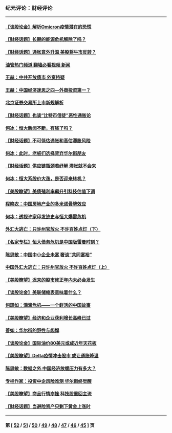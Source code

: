### 纪元评论：财经评论
---
#### [【谈股论金】解析Omicron疫情潜在的恐慌](../../pages/nsc1026/n13403704.md?12050330) 
#### [【财经话题】长期的能源危机解除了吗？](../../pages/nsc1026/n13378041.md?12050330) 
#### [【财经话题】通胀意外升温 美股将牛市反转？](../../pages/nsc1026/n13370659.md?12050330) 
#### [油管热门频道 翻墙必看视频 新闻](ok?12050330)
#### [王赫：中共开放债市 外资持疑](../../pages/nsc1026/n13366203.md?12050330) 
#### [王赫：中国经济迷思之四—外商投资第一？](../../pages/nsc1026/n13354150.md?12050330) 
#### [北京证券交易所上市新规解析](../../pages/nsc1026/n13348292.md?12050330) 
#### [【财经话题】也谈“比特币信徒”恶性通胀论](../../pages/nsc1026/n13331972.md?12050330) 
#### [何冰：恒大新闻不断，有钱了吗？](../../pages/nsc1026/n13325002.md?12050330) 
#### [【财经话题】不可低估通胀和高估滞胀风险](../../pages/nsc1026/n13300505.md?12050330) 
#### [何冰：此时，老板们选择背弃华尔街朋友](../../pages/nsc1026/n13295291.md?12050330) 
#### [【财经话题】供应链瓶颈若纾解 滞胀就不会来](../../pages/nsc1026/n13286759.md?12050330) 
#### [何冰：恒大系股价大涨，是否迎来转机？](../../pages/nsc1026/n13276822.md?12050330) 
#### [【美股瞭望】美债殖利率飙升引科技估值下调](../../pages/nsc1026/n13267775.md?12050330) 
#### [程晓农：中国房地产业的多米诺骨牌效应](../../pages/nsc1026/n13259673.md?12050330) 
#### [何冰：透视许家印发迹史与恒大爆雷危机](../../pages/nsc1026/n13253937.md?12050330) 
#### [外汇大逃亡：只许州官放火 不许百姓点灯（下）](../../pages/nsc1026/n13245748.md?12050330) 
#### [【名家专栏】恒大债务危机是中国版雷曼时刻？](../../pages/nsc1026/n13242613.md?12050330) 
#### [陈思敏：中国中小企业未富 奢谈“共同富裕”](../../pages/nsc1026/n13241213.md?12050330) 
#### [中国外汇大逃亡：只许州官放火 不许百姓点灯（上）](../../pages/nsc1026/n13228773.md?12050330) 
#### [【美股瞭望】迟来的股市修正年内未必会发生](../../pages/nsc1026/n13223100.md?12050330) 
#### [【谈股论金】美联储缩表意味着什么？](../../pages/nsc1026/n13174610.md?12050330) 
#### [何珊如：滴滴危机——一个鲜活的中国故事](../../pages/nsc1026/n13151962.md?12050330) 
#### [【美股瞭望】经济和企业获利增长高峰已过](../../pages/nsc1026/n13134466.md?12050330) 
#### [善如：华尔街的野性与彪悍](../../pages/nsc1026/n13112664.md?12050330) 
#### [【谈股论金】国际油价80美元或成近年天花板](../../pages/nsc1026/n13108524.md?12050330) 
#### [【美股瞭望】Delta疫情冲击股市 或让通胀降温](../../pages/nsc1026/n13100297.md?12050330) 
#### [陈思敏：数据之外 中国经济放缓压力有多大？](../../pages/nsc1026/n13085576.md?12050330) 
#### [专栏作家：投资中企风险难测 华尔街终觉醒](../../pages/nsc1026/n13079366.md?12050330) 
#### [【美股瞭望】商品行情崩挫 科技股重回主流](../../pages/nsc1026/n13029798.md?12050330) 
#### [【财经话题】当避险资产只剩下黄金上涨时](../../pages/nsc1026/n12975626.md?12050330) 

---
#### 第 [ [52](./52.md?12050330) / [51](./51.md?12050330) / [50](./50.md?12050330) / [49](./49.md?12050330) / [48](./48.md?12050330) / [47](./47.md?12050330) / [46](./46.md?12050330) / [45](./45.md?12050330) ] 页
